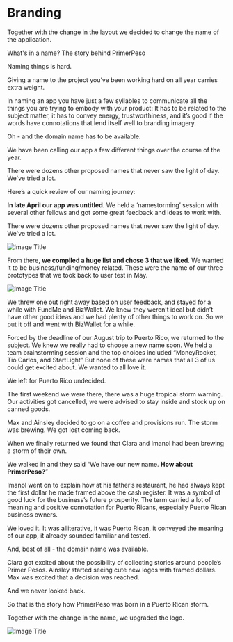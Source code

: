 # Branding

Together with the change in the layout we decided to change the name of the application.

What's in a name? The story behind PrimerPeso

Naming things is hard.

Giving a name to the project you’ve been working hard on all year carries extra weight.

In naming an app you have just a few syllables to communicate all the things you are trying to embody with your product: It has to be related to the subject matter, it has to convey energy, trustworthiness, and it’s good if the words have connotations that lend itself well to branding imagery.

Oh - and the domain name has to be available.

We have been calling our app a few different things over the course of the year.

There were dozens other proposed names that never saw the light of day. We've tried a lot.

Here’s a quick review of our naming journey:

**In late April our app was untitled**. We held a ‘namestorming’ session with several other fellows and got some great feedback and ideas to work with.

There were dozens other proposed names that never saw the light of day. We've tried a lot.


![Image Title](http://cl.ly/Xkmy/Screen_Shot_2014_09_21_at_11_30_37_AM.png)

From there, **we compiled a huge list and chose 3 that we liked**. We wanted it to be business/funding/money related.
These were the name of our three prototypes that we took back to user test in May.

![Image Title](http://cl.ly/Xkgk/Prototype_AllFronts.jpg)


We threw one out right away based on user feedback, and stayed for a while with FundMe and BizWallet. We knew they weren’t ideal but didn’t have other good ideas and we had plenty of other things to work on. So we put it off and went with BizWallet for a while.

Forced by the deadline of our August trip to Puerto Rico, we returned to the subject. We knew we really had to choose a new name soon. We held a team brainstorming session and the top choices included “MoneyRocket, Tio Carlos, and StartLight” But none of these were names that all 3 of us could get excited about. We wanted to all love it.

We left for Puerto Rico undecided.

The first weekend we were there, there was a huge tropical storm warning. Our activities got cancelled, we were advised to stay inside and stock up on canned goods.

Max and Ainsley decided to go on a coffee and provisions run. The storm was brewing. We got lost coming back.

When we finally returned we found that Clara and Imanol had been brewing a storm of their own.

We walked in and they said “We have our new name. **How about PrimerPeso?**”

Imanol went on to explain how at his father’s restaurant, he had always kept the first dollar he made framed above the cash register. It was a symbol of good luck for the business’s future prosperity. The term carried a lot of meaning and positive connotation for Puerto Ricans, especially Puerto Rican business owners.

We loved it. It was alliterative, it was Puerto Rican, it conveyed the meaning of our app, it already sounded familiar and tested.

And, best of all - the domain name was available.

Clara got excited about the possibility of collecting stories around people’s Primer Pesos. Ainsley started seeing cute new logos with framed dollars. Max was excited that a decision was reached.

And we never looked back.

So that is the story how PrimerPeso was born in a Puerto Rican storm.

Together with the change in the name, we upgraded the logo.

![Image Title](http://cl.ly/XkfZ/screen_shot_2014-09-16_at_12.09.41_pm_360.png)
